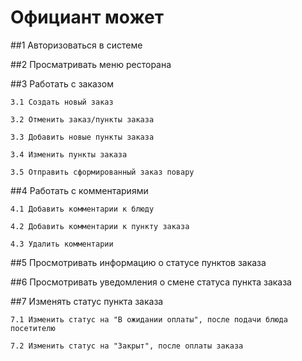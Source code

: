 # Официант может 

##1 Авторизоваться в системе

##2 Просматривать меню ресторана

##3 Работать с заказом

	3.1 Создать новый заказ 

	3.2 Отменить заказ/пункты заказа

	3.3 Добавить новые пункты заказа

	3.4 Изменить пункты заказа

	3.5 Отправить сформированный заказ повару

##4 Работать с комментариями
	
	4.1 Добавить комментарии к блюду
	
	4.2 Добавить комментарии к пункту заказа
	
	4.3 Удалить комментарии

##5 Просмотривать информацию о статусе пунктов заказа

##6 Просмотривать уведомления о смене статуса пункта заказа

##7 Изменять статус пункта заказа
	
	7.1 Изменить статус на "В ожидании оплаты", после подачи блюда посетителю
	
	7.2 Изменить статус на "Закрыт", после оплаты заказа


